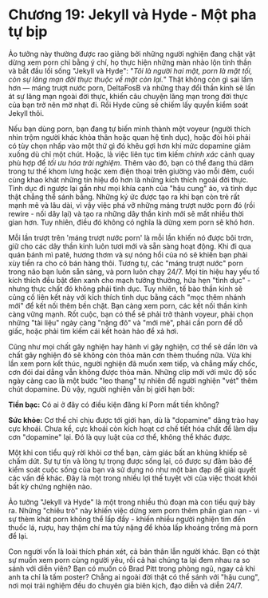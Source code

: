 # Chương 19: Jekyll và Hyde - Một pha tự bịp 

Ảo tưởng này thường được rao giảng bởi những người nghiện đang chật vật dừng xem porn chỉ bằng ý chí, họ thực hiện những màn nhào lộn tinh thần và bắt đầu lối sống "Jekyll và Hyde": "*Tôi là người hai mặt, porn là mặt tối, còn sự lãng mạn đời thực thuộc về mặt còn lại.*" Thật không còn gì sai lầm hơn — máng trượt nước porn, DeltaFosB và những thay đổi thần kinh sẽ lấn át sự lãng mạn ngoài đời thực, khiến câu chuyện lãng mạn trong đời thực của bạn trở nên mờ nhạt đi. Rồi Hyde cũng sẽ chiếm lấy quyền kiểm soát Jekyll thôi.

Nếu bạn dùng porn, bạn đang tự biến mình thành một voyeur (người thích nhìn trộm người khác khỏa thân hoặc quan hệ tình dục), hoặc đòi hỏi phải có tùy chọn nhấp vào một thứ gì đó khêu gợi hơn khi mức dopamine giảm xuống dù chỉ một chút. Hoặc, là việc liên tục tìm kiếm *chính xác* cảnh quay phù hợp để *tối ưu hóa trải nghiệm*. Thêm vào đó, bạn có thể đang thủ dâm trong tư thế khom lưng hoặc xem điện thoại trên giường vào mỗi đêm, cuối cùng khao khát những tín hiệu đó hơn là những kích thích ngoài đời thực. Tình dục đi ngược lại gần như mọi khía cạnh của "hậu cung" ảo, và tình dục thật chẳng thể sánh bằng. Những ký ức được tạo ra khi bạn còn trẻ rất mạnh mẽ và lâu dài, vì vậy việc phá vỡ những máng trượt nước porn đó (rồi rewire - nối dây lại) và tạo ra những dây thần kinh mới sẽ mất nhiều thời gian hơn. Tuy nhiên, điều đó không có nghĩa là dừng xem porn sẽ khó hơn.

Mỗi lần trượt trên 'máng trượt nước porn' là mỗi lần khiến nó được bôi trơn, giữ cho các dây thần kinh luôn tươi mới và sẵn sàng hoạt động. Khi đi qua quán bánh mì patê, hương thơm và sự nóng hổi của nó sẽ khiến bạn phải xùy tiền ra cho cô bán hàng thôi. Tương tự, các "máng trượt nước" porn trong não bạn luôn sẵn sàng, và porn luôn chạy 24/7. Mọi tín hiệu hay yếu tố kích thích đều bật đèn xanh cho mạch tưởng thưởng, hứa hẹn "tình dục" - nhưng thực chất đó không phải tình dục. Tuy nhiên, tế bào thần kinh sẽ củng cố liên kết này với kích thích tình dục bằng cách "mọc thêm nhánh mới" để kết nối thêm bền chặt. Bạn càng xem porn, các kết nối thần kinh càng vững mạnh. Rốt cuộc, bạn có thể sẽ phải trở thành voyeur, phải chọn những "tài liệu" ngày càng "nặng đô" và "mới mẻ", phải cần porn để dỗ giấc, hoặc phải tìm kiếm cái kết hoàn hảo để xả hơi.

Cũng như mọi chất gây nghiện hay hành vi gây nghiện, cơ thể sẽ dần lờn và chất gây nghiện đó sẽ không còn thỏa mãn cơn thèm thuồng nữa. Vừa khi lần xem porn kết thúc, người nghiện đã muốn xem tiếp, và chẳng mấy chốc, cơn đói dai dẳng vẫn không được thỏa mãn. Những clip mới với mức độ sốc ngày càng cao là một bước "leo thang" tự nhiên để người nghiện "vét" thêm chút dopamine. Dù vậy, người nghiện vẫn bị giới hạn bởi:

**Tiền bạc:** Có ai ở đây có điều kiện đăng kí Porn mất tiền không?

**Sức khỏe:** Cơ thể chỉ chịu được tới giới hạn, dù là "dopamine" dâng trào hay cực khoái. Chưa kể, cực khoái còn kích hoạt cơ chế tiết hóa chất để làm dịu cơn "dopamine" lại. Đó là quy luật của cơ thể, không thể khác được.

Một khi con tiểu quỷ rời khỏi cơ thể bạn, cảm giác bất an khủng khiếp sẽ chấm dứt. Sự tự tin và lòng tự trọng được sống lại, có được sự đảm bảo để kiểm soát cuộc sống của bạn và sử dụng nó như một bàn đạp để giải quyết các vấn đề khác. Đây là một trong nhiều lợi thế tuyệt vời của việc thoát khỏi bất kỳ chứng nghiện nào.

Ảo tưởng "Jekyll và Hyde" là một trong nhiều thủ đoạn mà con tiểu quỷ bày ra. Những "chiêu trò" này khiến việc dừng xem porn thêm phần gian nan - vì sự thèm khát porn không thể lấp đầy - khiến nhiều người nghiện tìm đến thuốc lá, rượu, hay thậm chí ma túy nặng để khỏa lấp khoảng trống mà porn để lại.

Con người vốn là loài thích phán xét, cả bản thân lẫn người khác. Bạn có thật sự muốn xem porn cùng người yêu, rồi cả hai chúng ta lại đem nhau ra so sánh với diễn viên? Bạn có muốn có Brad Pitt trong phòng ngủ, ngay cả khi anh ta chỉ là tấm poster? Chẳng ai ngoài đời thật có thể sánh với "hậu cung", nơi mọi trải nghiệm đều do chuyên gia biên kịch, đạo diễn và diễn 24/7.